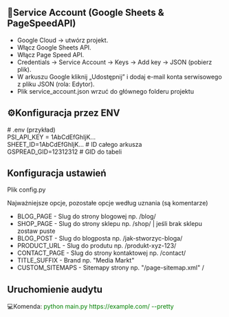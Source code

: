 <h2>🤖Service Account (Google Sheets & PageSpeedAPI)</h2>
<ul>
<li>Google Cloud → utwórz projekt.</li>
<li>Włącz Google Sheets API.</li>
<li>Włącz Page Speed API.</li>
<li>Credentials → Service Account → Keys → Add key → JSON (pobierz plik).</li>
<li>W arkuszu Google kliknij „Udostępnij” i dodaj e-mail konta serwisowego z pliku JSON (rola: Edytor).</li>
<li>Plik service_account.json wrzuć do głównego folderu projektu</li>
</ul>
<h2>⚙️Konfiguracja przez ENV</h2>
# .env (przykład)<br>
PSI_API_KEY = 1AbCdEfGhIjK... <br>
SHEET_ID=1AbCdEfGhIjK...     # ID całego arkusza <br>
GSPREAD_GID=12312312         # GID do tabeli<br>
<h2>Konfiguracja ustawień</h2>
<p>Plik config.py</p>
<p>Najważniejsze opcje, pozostałe opcje według uznania (są komentarze)</p>
<ul>
  <li>BLOG_PAGE - Slug do strony blogowej np. /blog/ </li>
<li>SHOP_PAGE - Slug do strony sklepu np. /shop/ | jeśli brak sklepu zostaw puste</li>
<li>BLOG_POST - Slug do blogposta np. /jak-stworzyc-bloga/</li>
<li>PRODUCT_URL - Slug do produtu np. /produkt-xyz-123/ </li>
<li>CONTACT_PAGE - Slug do strony kontaktowej np. /contact/</li>
  <li>TITLE_SUFFIX - Brand np. "Media Markt"</li>
  <li>CUSTOM_SITEMAPS - Sitemapy strony np. "/page-sitemap.xml" /</li>
  
</ul>
<h2>Uruchomienie audytu</h2>
<p>💻Komenda: <span style="color:green;">python main.py https://example.com/ --pretty</span></p>
